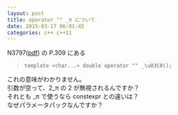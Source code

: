 ```yaml
---
layout: post
title: operator "" _π について
date: 2015-03-17 06:01:45
categories: c++ c++11
---
```

<!-- {% raw %} -->
<p>N3797(<a href="http://www.open-std.org/jtc1/sc22/wg21/docs/papers/2013/n3797.pdf" rel="nofollow">pdf</a>) の P.309 にある<br>
</p>

<blockquote>
<pre><code>template &lt;char...&gt; double operator "" _\u03C0();
</code></pre>
</blockquote>

<p>これの意味がわかりません。<br>
引数が空って、2_π の 2 が無視されるんですか？<br>
それとも _π で使うなら constexpr との違いは？<br>
なぜパラメータパックなんですか？</p>
<!-- {% endraw %} -->

